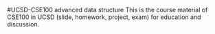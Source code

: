 #UCSD-CSE100 advanced data structure
This is the course material of CSE100 in UCSD (slide, homework, project, exam) for education and discussion.

